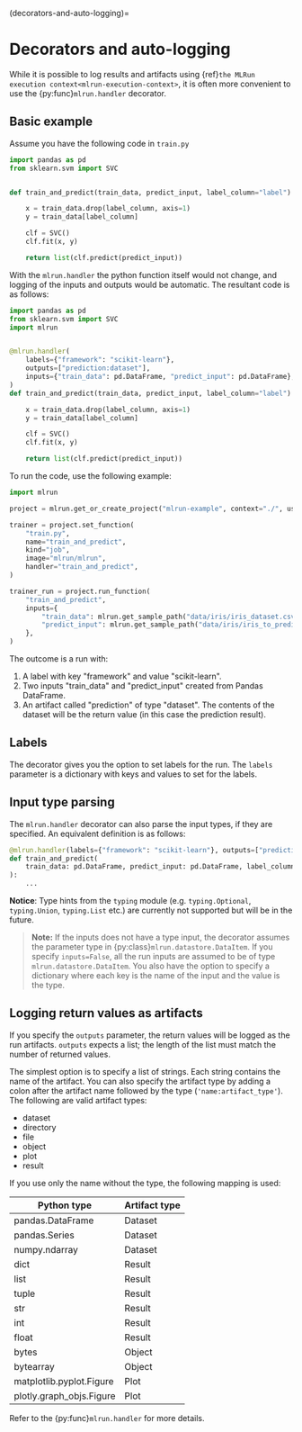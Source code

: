 (decorators-and-auto-logging)=
# Decorators and auto-logging

While it is possible to log results and artifacts using {ref}`the MLRun execution context<mlrun-execution-context>`, it is often more convenient to use the {py:func}`mlrun.handler` decorator.

## Basic example

Assume you have the following code in `train.py`

``` python
import pandas as pd
from sklearn.svm import SVC


def train_and_predict(train_data, predict_input, label_column="label"):

    x = train_data.drop(label_column, axis=1)
    y = train_data[label_column]

    clf = SVC()
    clf.fit(x, y)

    return list(clf.predict(predict_input))
```

With the `mlrun.handler` the python function itself would not change, and logging of the inputs and outputs would be automatic. The resultant code is as follows:

``` python
import pandas as pd
from sklearn.svm import SVC
import mlrun


@mlrun.handler(
    labels={"framework": "scikit-learn"},
    outputs=["prediction:dataset"],
    inputs={"train_data": pd.DataFrame, "predict_input": pd.DataFrame},
)
def train_and_predict(train_data, predict_input, label_column="label"):

    x = train_data.drop(label_column, axis=1)
    y = train_data[label_column]

    clf = SVC()
    clf.fit(x, y)

    return list(clf.predict(predict_input))
```

To run the code, use the following example:

``` python
import mlrun

project = mlrun.get_or_create_project("mlrun-example", context="./", user_project=True)

trainer = project.set_function(
    "train.py",
    name="train_and_predict",
    kind="job",
    image="mlrun/mlrun",
    handler="train_and_predict",
)

trainer_run = project.run_function(
    "train_and_predict",
    inputs={
        "train_data": mlrun.get_sample_path("data/iris/iris_dataset.csv"),
        "predict_input": mlrun.get_sample_path("data/iris/iris_to_predict.csv"),
    },
)
```

The outcome is a run with:
1. A label with key "framework" and value "scikit-learn".
2. Two inputs "train_data" and "predict_input" created from Pandas DataFrame.
3. An artifact called "prediction" of type "dataset". The contents of the dataset will be the return value (in this case the prediction result).

## Labels

The decorator gives you the option to set labels for the run. The `labels` parameter is a dictionary with keys and values to set for the labels.

## Input type parsing

The `mlrun.handler` decorator can also parse the input types, if they are specified. An equivalent definition is as follows:

``` python
@mlrun.handler(labels={"framework": "scikit-learn"}, outputs=["prediction:dataset"])
def train_and_predict(
    train_data: pd.DataFrame, predict_input: pd.DataFrame, label_column="label"
):
    ...
```

**Notice**: Type hints from the `typing` module (e.g. `typing.Optional`, `typing.Union`, `typing.List` etc.) are 
currently not supported but will be in the future.

> **Note:** If the inputs does not have a type input, the decorator assumes the parameter type in {py:class}`mlrun.datastore.DataItem`. If you specify `inputs=False`, all the run inputs are assumed to be of type `mlrun.datastore.DataItem`. You also have the option to specify a dictionary where each key is the name of the input and the value is the type.

## Logging return values as artifacts

If you specify the `outputs` parameter, the return values will be logged as the run artifacts. `outputs` expects a list; the length of the list must match the number of returned values.

The simplest option is to specify a list of strings. Each string contains the name of the artifact. You can also specify the artifact type by adding a colon after the artifact name followed by the type (`'name:artifact_type'`). The following are valid artifact types:

- dataset
- directory
- file
- object
- plot
- result

If you use only the name without the type, the following mapping is used:

| Python type              | Artifact type |
|--------------------------|---------------|
| pandas.DataFrame         | Dataset       |
| pandas.Series            | Dataset       |
| numpy.ndarray            | Dataset       |
| dict                     | Result        |
| list                     | Result        |
| tuple                    | Result        |
| str                      | Result        |
| int                      | Result        |
| float                    | Result        |
| bytes                    | Object        |
| bytearray                | Object        |
| matplotlib.pyplot.Figure | Plot          |
| plotly.graph_objs.Figure | Plot          |

Refer to the {py:func}`mlrun.handler` for more details.

